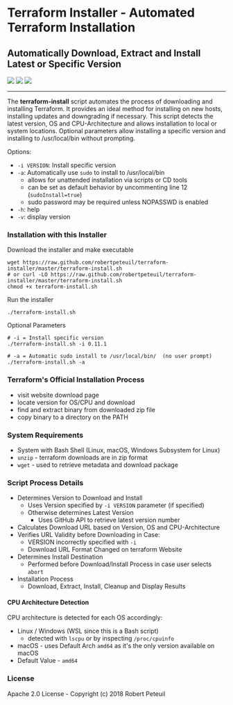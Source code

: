 # Terraform Installer - Automated Terraform Installation

## Automatically Download, Extract and Install Latest or Specific Version

[![](https://img.shields.io/github/release/robertpeteuil/terraform-installer.svg?colorB=2067b8)](https://github.com/robertpeteuil/terraform-installer)
[![](https://img.shields.io/badge/language-bash-89e051.svg?style=flat-square)](https://github.com/robertpeteuil/terraform-installer)
[![](https://img.shields.io/github/license/robertpeteuil/terraform-installer.svg?colorB=2067b8)](https://github.com/robertpeteuil/terraform-installer)

---

The **terraform-install** script automates the process of downloading and installing Terraform.  It provides an ideal method for installing on new hosts, installing updates and downgrading if necessary.  This script detects the latest version, OS and CPU-Architecture and allows installation to local or system locations.  Optional parameters allow installing a specific version and installing to /usr/local/bin without prompting.

Options:

- `-i VERSION`:  Install specific version
- `-a`:          Automatically use `sudo` to install to /usr/local/bin
  - allows for unattended installation via scripts or CD tools
  - can be set as default behavior by uncommenting line 12 (`sudoInstall=true`)
  - sudo password may be required unless NOPASSWD is enabled
- `-h`:          help
- `-v`:          display version

### Installation with this Installer

Download the installer and make executable

``` shell
wget https://raw.github.com/robertpeteuil/terraform-installer/master/terraform-install.sh
# or curl -LO https://raw.github.com/robertpeteuil/terraform-installer/master/terraform-install.sh
chmod +x terraform-install.sh
```

Run the installer

``` shell
./terraform-install.sh
```

Optional Parameters

``` shell
# -i = Install specific version
./terraform-install.sh -i 0.11.1

# -a = Automatic sudo install to /usr/local/bin/  (no user prompt)
./terraform-install.sh -a
```

### Terraform's Official Installation Process

- visit website download page
- locate version for OS/CPU and download
- find and extract binary from downloaded zip file
- copy binary to a directory on the PATH

### System Requirements

- System with Bash Shell (Linux, macOS, Windows Subsystem for Linux)
- `unzip` - terraform downloads are in zip format
- `wget` - used to retrieve metadata and download package

### Script Process Details

- Determines Version to Download and Install
  - Uses Version specified by `-i VERSION` parameter (if specified)
  - Otherwise determines Latest Version
    - Uses GitHub API to retrieve latest version number
- Calculates Download URL based on Version, OS and CPU-Architecture
- Verifies URL Validity before Downloading in Case:
  - VERSION incorrectly specified with `-i`
  - Download URL Format Changed on terraform Website
- Determines Install Destination
  - Performed before Download/Install Process in case user selects `abort`
- Installation Process
  - Download, Extract, Install, Cleanup and Display Results

#### CPU Architecture Detection

CPU architecture is detected for each OS accordingly:

- Linux / Windows (WSL since this is a Bash script)
  - detected with `lscpu` or by inspecting `/proc/cpuinfo`
- macOS - uses Default Arch `amd64` as it's the only version available on macOS
- Default Value - `amd64`

### License

Apache 2.0 License - Copyright (c) 2018    Robert Peteuil
